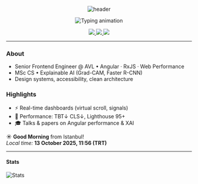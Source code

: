 <p align="center">
  <img src="https://capsule-render.vercel.app/api?type=waving&color=7C3AED&height=120&section=header&text=Pelin%20Öksüz%20⚡%20Frontend%20Engineer&fontSize=32&fontColor=ffffff&animation=fadeIn&fontAlignY=38" alt="header"/>
</p>

<p align="center">
  <img
    src="https://readme-typing-svg.demolab.com?font=Fira+Code&size=22&duration=2500&pause=800&center=true&vCenter=true&width=600&lines=Hi%2C+I%27m+Pelin+%F0%9F%91%8B;Frontend+Engineer+%7C+Angular+%26+RxJS;Performance+Optimization"
    alt="Typing animation" />
</p>

<p align="center">
  <a href="https://pelin.dev" target="_blank">
    <img src="https://img.shields.io/badge/🌐_Website-0EA5E9?style=for-the-badge&logoColor=white">
  </a>
  <a href="https://www.linkedin.com/in/pelin-oksuz" target="_blank">
    <img src="https://img.shields.io/badge/💼_LinkedIn-0A66C2?style=for-the-badge&logo=linkedin&logoColor=white">
  </a>
  <a href="mailto:pelin.oksuz.contact@gmail.com" target="_blank">
    <img src="https://img.shields.io/badge/✉️_Email-EA4335?style=for-the-badge&logo=gmail&logoColor=white">
  </a>
</p>


---

### About
- Senior Frontend Engineer @ AVL • Angular · RxJS · Web Performance  
- MSc CS • Explainable AI (Grad-CAM, Faster R-CNN)  
- Design systems, accessibility, clean architecture

### Highlights
- ⚡ Real-time dashboards (virtual scroll, signals)
- 🧪 Performance: TBT↓ CLS↓, Lighthouse 95+
- 🎓 Talks & papers on Angular performance & XAI


<!-- DYNAMIC-GREETING:START -->
☀️ **Good Morning** from Istanbul!  
_Local time:_ **13 October 2025, 11:56 (TRT)**
<!-- DYNAMIC-GREETING:END -->

---

#### Stats
![Stats](https://github-readme-stats.vercel.app/api?username=pelinoksuz&show_icons=true&hide_title=true)
